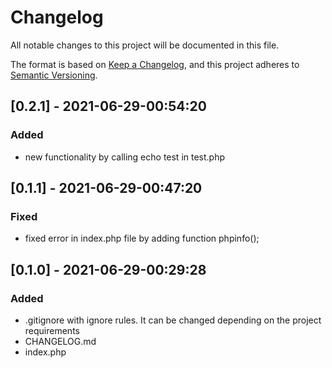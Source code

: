 # Changelog

All notable changes to this project will be documented in this file.

The format is based on [Keep a Changelog](https://keepachangelog.com/en/1.0.0/),
and this project adheres to [Semantic Versioning](https://semver.org/spec/v2.0.0.html).


## [0.2.1] - 2021-06-29-00:54:20

### Added

- new functionality by calling echo test in test.php

## [0.1.1] - 2021-06-29-00:47:20

### Fixed

- fixed error in index.php file by adding function phpinfo();

## [0.1.0] - 2021-06-29-00:29:28

### Added

- .gitignore with ignore rules.
  It can be changed depending on the project requirements
- CHANGELOG.md
- index.php